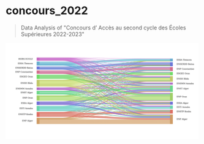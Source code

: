 # concours_2022
> Data Analysis of "Concours d’ Accès au second cycle des Écoles Supérieures 2022-2023"

![image](sankey_concours.png)
